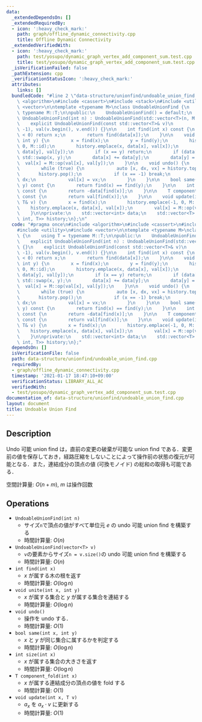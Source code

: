 ```yaml
---
data:
  _extendedDependsOn: []
  _extendedRequiredBy:
  - icon: ':heavy_check_mark:'
    path: graph/offline_dynamic_connectivity.cpp
    title: Offline Dynamic Connectivity
  _extendedVerifiedWith:
  - icon: ':heavy_check_mark:'
    path: test/yosupo/dynamic_graph_vertex_add_component_sum.test.cpp
    title: test/yosupo/dynamic_graph_vertex_add_component_sum.test.cpp
  _isVerificationFailed: false
  _pathExtension: cpp
  _verificationStatusIcon: ':heavy_check_mark:'
  attributes:
    links: []
  bundledCode: "#line 2 \"data-structure/unionfind/undoable_union_find.cpp\"\n#include\
    \ <algorithm>\n#include <cassert>\n#include <stack>\n#include <utility>\n#include\
    \ <vector>\n\ntemplate <typename M>\nclass UndoableUnionFind {\n    using T =\
    \ typename M::T;\n\npublic:\n    UndoableUnionFind() = default;\n    explicit\
    \ UndoableUnionFind(int n) : UndoableUnionFind(std::vector<T>(n, M::id)) {}\n\
    \    explicit UndoableUnionFind(const std::vector<T>& v)\n        : data(v.size(),\
    \ -1), val(v.begin(), v.end()) {}\n\n    int find(int x) const {\n        if (data[x]\
    \ < 0) return x;\n        return find(data[x]);\n    }\n\n    void unite(int x,\
    \ int y) {\n        x = find(x);\n        y = find(y);\n        history.emplace(-1,\
    \ 0, M::id);\n        history.emplace(x, data[x], val[x]);\n        history.emplace(y,\
    \ data[y], val[y]);\n        if (x == y) return;\n        if (data[x] > data[y])\
    \ std::swap(x, y);\n        data[x] += data[y];\n        data[y] = x;\n      \
    \  val[x] = M::op(val[x], val[y]);\n    }\n\n    void undo() {\n        assert(!history.empty());\n\
    \        while (true) {\n            auto [x, dx, vx] = history.top();\n     \
    \       history.pop();\n            if (x == -1) break;\n            data[x] =\
    \ dx;\n            val[x] = vx;\n        }\n    }\n\n    bool same(int x, int\
    \ y) const {\n        return find(x) == find(y);\n    }\n\n    int size(int x)\
    \ const {\n        return -data[find(x)];\n    }\n\n    T component_fold(int x)\
    \ const {\n        return val[find(x)];\n    }\n\n    void update(int x, const\
    \ T& v) {\n        x = find(x);\n        history.emplace(-1, 0, M::id);\n    \
    \    history.emplace(x, data[x], val[x]);\n        val[x] = M::op(val[x], v);\n\
    \    }\n\nprivate:\n    std::vector<int> data;\n    std::vector<T> val;\n    std::stack<std::tuple<int,\
    \ int, T>> history;\n};\n"
  code: "#pragma once\n#include <algorithm>\n#include <cassert>\n#include <stack>\n\
    #include <utility>\n#include <vector>\n\ntemplate <typename M>\nclass UndoableUnionFind\
    \ {\n    using T = typename M::T;\n\npublic:\n    UndoableUnionFind() = default;\n\
    \    explicit UndoableUnionFind(int n) : UndoableUnionFind(std::vector<T>(n, M::id))\
    \ {}\n    explicit UndoableUnionFind(const std::vector<T>& v)\n        : data(v.size(),\
    \ -1), val(v.begin(), v.end()) {}\n\n    int find(int x) const {\n        if (data[x]\
    \ < 0) return x;\n        return find(data[x]);\n    }\n\n    void unite(int x,\
    \ int y) {\n        x = find(x);\n        y = find(y);\n        history.emplace(-1,\
    \ 0, M::id);\n        history.emplace(x, data[x], val[x]);\n        history.emplace(y,\
    \ data[y], val[y]);\n        if (x == y) return;\n        if (data[x] > data[y])\
    \ std::swap(x, y);\n        data[x] += data[y];\n        data[y] = x;\n      \
    \  val[x] = M::op(val[x], val[y]);\n    }\n\n    void undo() {\n        assert(!history.empty());\n\
    \        while (true) {\n            auto [x, dx, vx] = history.top();\n     \
    \       history.pop();\n            if (x == -1) break;\n            data[x] =\
    \ dx;\n            val[x] = vx;\n        }\n    }\n\n    bool same(int x, int\
    \ y) const {\n        return find(x) == find(y);\n    }\n\n    int size(int x)\
    \ const {\n        return -data[find(x)];\n    }\n\n    T component_fold(int x)\
    \ const {\n        return val[find(x)];\n    }\n\n    void update(int x, const\
    \ T& v) {\n        x = find(x);\n        history.emplace(-1, 0, M::id);\n    \
    \    history.emplace(x, data[x], val[x]);\n        val[x] = M::op(val[x], v);\n\
    \    }\n\nprivate:\n    std::vector<int> data;\n    std::vector<T> val;\n    std::stack<std::tuple<int,\
    \ int, T>> history;\n};"
  dependsOn: []
  isVerificationFile: false
  path: data-structure/unionfind/undoable_union_find.cpp
  requiredBy:
  - graph/offline_dynamic_connectivity.cpp
  timestamp: '2021-01-17 18:47:10+09:00'
  verificationStatus: LIBRARY_ALL_AC
  verifiedWith:
  - test/yosupo/dynamic_graph_vertex_add_component_sum.test.cpp
documentation_of: data-structure/unionfind/undoable_union_find.cpp
layout: document
title: Undoable Union Find
---
```


## Description

Undo 可能 union find は，直前の変更の破棄が可能な union find である．変更前の値を保存しておき，経路圧縮をしないことによって操作前の状態の復元が可能となる．また，連結成分の頂点の値 (可換モノイド) の総和の取得も可能である．

空間計算量: $O(n + m)$, $m$ は操作回数

## Operations

- `UndoableUnionFind(int n)`
    - サイズ`n`で頂点の値がすべて単位元 $e$ の undo 可能 union find を構築する
    - 時間計算量: $O(n)$
- `UndoableUnionFind(vector<T> v)`
    - `v`の要素からサイズ`n = v.size()`の undo 可能 union find を構築する
    - 時間計算量: $O(n)$
- `int find(int x)`
    - $x$ が属する木の根を返す
    - 時間計算量: $O(\log n)$
- `void unite(int x, int y)`
    - $x$ が属する集合と $y$ が属する集合を連結する
    - 時間計算量: $O(\log n)$
- `void undo()`
    - 操作を undo する．
    - 時間計算量: $O(1)$
- `bool same(int x, int y)`
    - $x$ と $y$ が同じ集合に属するかを判定する
    - 時間計算量: $O(\log n)$
- `int size(int x)`
    - $x$ が属する集合の大きさを返す
    - 時間計算量: $O(\log n)$
- `T component_fold(int x)`
    - $x$ が属する連結成分の頂点の値を fold する
    - 時間計算量: $O(1)$
- `void update(int x, T v)`
    - $a_x$ を $a_x \cdot v$ に更新する
    - 時間計算量: $O(1)$